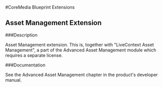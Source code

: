 #CoreMedia Blueprint Extensions

## Asset Management Extension

###Description

Asset Management extension. This is, together with "LiveContext Asset Management", a part of the Advanced Asset Management module which  requires a separate license.

###Documentation

See the Advanced Asset Management chapter in the product's developer manual.
